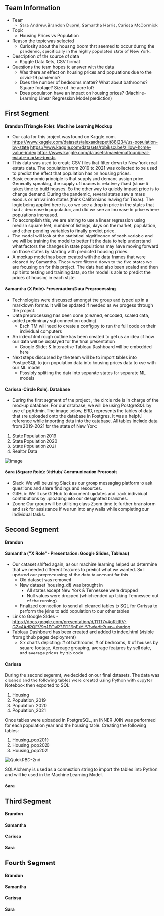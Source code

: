 ## Team Information

- Team
  - Sara Andrew, Brandon Duprel, Samantha Harris, Carissa McCormick
- Topic
  - Housing Prices vs Population
- Reason the topic was selected
  - Curiosity about the housing boom that seemed to occur during the pandemic, specifically in the highly populated state of New York.
- Description of the source of data
  - Kaggle Data Sets, CSV format
- Questions the team hopes to answer with the data
  - Was there an effect on housing prices and populations due to the covid-19 pandemic?
  - Does the number of bedrooms matter? What about bathrooms? Square footage? Size of the acre lot?
  - Does population have an impact on housing prices? (Machine-Learning Linear Regression Model  prediction)

## First Segment 

#### Brandon (Triangle Role): Machine Learning Mockup
- Our data for this project was found on Kaggle.com. https://www.kaggle.com/datasets/alexandrepetit881234/us-population-by-state https://www.kaggle.com/datasets/robikscube/zillow-home-value-index https://www.kaggle.com/datasets/maedemaftouni/real-estate-market-trends
- This data was used to create CSV files that filter down to New York real estate data. The population from 2019 to 2021 was collected to be used to predict the effect that population has on housing prices.
- Basic economic principle is that supply and demand assign price. Generally speaking, the supply of houses is relatively fixed (since it takes time to build houses. So the other way to quickly impact price is to change demand. During the pandemic, several states saw a mass exodus or arrival into states (think Californians leaving for Texas). The logic being applied here is, do we see a drop in price in the states that had a decrease in population, and did we see an increase in price where populations increased.
- To accomplish this, we are aiming to use a linear regression using median square feet, number of listings, days on the market, population, and other pending variables to finally predict price.
- The model will look at the statistical significance of each variable and we will be training the model to better fit the data to help understand what factors the changes in state populations may have moving forward on those states by starting with predicted housing prices.
- A mockup model has been created with the data frames that were cleaned by Samantha. These were filtered down to the five states we are focusing on for this project. The data had also been scaled and then split into testing and training data, so the model is able to predict the prices of housing in each state.

#### Samantha (X Role): Presentation/Data Preprocessing 
- Technologies were discussed amongst the group and typed up in a markdown format. It will be updated if needed as we progess through the project.
- Data preprocessing has been done (cleaned, encoded, scaled data, added preliminary sql connection coding)
  - Each TM will need to create a config.py to run the full code on their individual computers
- An index.html rough outline has been created to get us an idea of how our data will be displayed for the final presentation
  - Google Slides & Interactive Tableau Dashboard will be embedded here
- Next steps discussed by the team will be to import tables into PostgreSQL to join population data into housing prices data to use with our ML model
  - Possibly splitting the data into separate states for separate ML models

#### Carissa (Circle Role): Database
- During the first segment of the project , the circle role is in charge of the mockup database. For our database, we will be using PostgreSQL by use of pgAdmin. The image below, ERD, represents the tables of data that are uploaded onto the database in Postgres. It was a helpful reference while importing data into the database.
All tables include data from 2019-2021 for the state of New York:
1.	State Population 2019
2.	State Population 2020
3.	State Population 2021
4.	Realtor Data

![image](https://user-images.githubusercontent.com/101649525/199379775-03f63bdc-eadc-42e5-affc-6f70386e065d.png)

#### Sara (Square Role): GitHub/ Communication Protocols
- Slack: We will be using Slack as our group messaging platform to ask questions and share findings and resources.
- GitHub: We'll use GitHub to document updates and track individual contributions by uploading into our designated branches.
- Zoom: Our group will be utilizing class Zoom time to further brainstorm and ask for assistance if we run into any walls while completing our individual tasks.

## Second Segment 

#### Brandon


#### Samantha ("X Role" - Presentation: Google Slides, Tableau)

- Our dataset shifted again, as our machine learning helped us determine that we needed different features to predict what we wanted. So I updated our preprocessing of the data to account for this.
  - Old dataset was removed
  - New dataset (housing_df) was brought in
    - All states except New York & Tennessee were dropped
    - Null values were dropped (which ended up taking Tennessee out of the running)
  - Finalized connection to send all cleaned tables to SQL for Carissa to perform the joins to add population to our other tables
- Link to Google Slides - https://docs.google.com/presentation/d/11Tf7v4oRidKV-GZeAAdPQEV9g4EOvP3EDE6pFsY-53w/edit?usp=sharing
- Tableau Dashboard has been created and added to index.html (visible from github pages deployment)
  - Six charts depicting: # of bathrooms, # of bedrooms, # of houses by square footage, Acreage grouping, average features by sell date, and average prices by zip code

#### Carissa
During the second segemnt, we decided on our final datasets. The data was cleaned and the following tables were created using Python with Jupyter Notebook then exported to SQL:

1. Housing
2. Population_2019
3. Population_2020
4. Population_2021

Once tables were uploaded in PostgreSQL, an INNER JOIN was performed for each population year and the housing table. Creating the following tables:

1. Housing_pop2019
2. Housing_pop2020
3. Housing_pop2021


![QuickDBD-2nd](https://user-images.githubusercontent.com/101649525/199623884-8ebb786c-6118-4e75-9b26-90e797b9c267.png)

SQLAlchemy is used as a connection string to import the tables into Python and will be used in the Machine Learning Model.


#### Sara



## Third Segment

#### Brandon



#### Samantha



#### Carissa



#### Sara



## Fourth Segment


#### Brandon



#### Samantha



#### Carissa



#### Sara

